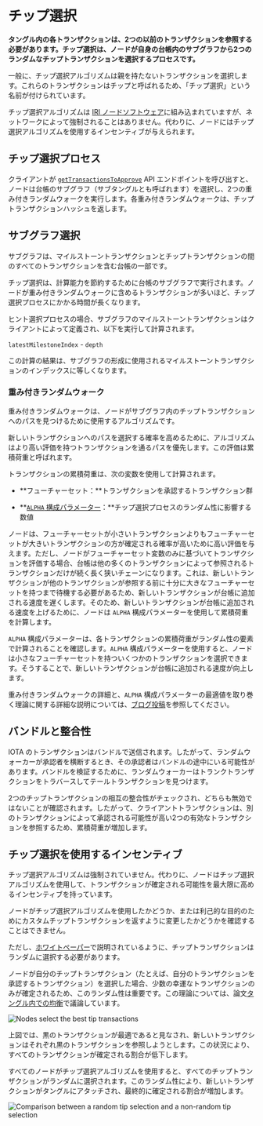 # チップ選択
<!-- # Tip selection -->

**タングル内の各トランザクションは、2つの以前のトランザクションを参照する必要があります。チップ選択は、ノードが自身の台帳内のサブグラフから2つのランダムなチップトランザクションを選択するプロセスです。**
<!-- **Each transaction in the Tangle must reference two previous transactions. Tip selection is the process whereby a node selects two random tip transactions from a subgraph of its ledger.** -->

一般に、チップ選択アルゴリズムは親を持たないトランザクションを選択します。これらのトランザクションはチップと呼ばれるため、「チップ選択」という名前が付けられています。
<!-- In general, the tip selection algorithm selects transactions that have no parents. These transactions are called tips, hence the name 'tip selection'. -->

チップ選択アルゴリズムは [IRI ノードソフトウェア](root://node-software/0.1/iri/introduction/overview.md)に組み込まれていますが、ネットワークによって強制されることはありません。代わりに、ノードにはチップ選択アルゴリズムを使用するインセンティブが与えられます。
<!-- Although the tip selection algorithm is embedded in the [IRI node software](root://node-software/0.1/iri/introduction/overview.md), it isn't enforced by the network. Instead, nodes are given an incentive to use the tip selection algorithm. -->

## チップ選択プロセス
<!-- ## The tip selection process -->

クライアントが [`getTransactionsToApprove`](root://node-software/0.1/iri/references/api-reference.md#getTransactionsToApprove) API エンドポイントを呼び出すと、ノードは台帳のサブグラフ（サブタングルとも呼ばれます）を選択し、2つの重み付きランダムウォークを実行します。各重み付きランダムウォークは、チップトランザクションハッシュを返します。
<!-- When a client calls the [`getTransactionsToApprove`](root://node-software/0.1/iri/references/api-reference.md#getTransactionsToApprove) API endpoint, the node selects a subgraph (also known as a subtangle) of the ledger and does two weighted random walks through it. Each weighted random walk returns a tip transaction hash. -->

## サブグラフ選択
<!-- ### Subgraph selection -->

サブグラフは、マイルストーントランザクションとチップトランザクションの間のすべてのトランザクションを含む台帳の一部です。
<!-- A subgraph is a section of the ledger that contains all transactions between a milestone transaction and tip transactions. -->

チップ選択は、計算能力を節約するために台帳のサブグラフで実行されます。ノードが重み付きランダムウォークに含めるトランザクションが多いほど、チップ選択プロセスにかかる時間が長くなります。
<!-- The tip selection is done on a subgraph of the ledger to save computational power. The more transactions that a node includes in the weighted random walk, the longer the tip selection process takes. -->

ヒント選択プロセスの場合、サブグラフのマイルストーントランザクションはクライアントによって定義され、以下を実行して計算されます。
<!-- For the tip selection process, the milestone transaction for the subgraph is defined by the client, and is calculated by doing the following: -->

`latestMilestoneIndex` - `depth`

この計算の結果は、サブグラフの形成に使用されるマイルストーントランザクションのインデックスに等しくなります。
<!-- The result of this calculation is equal to the index of the milestone transaction that is used to form the subgraph. -->

### 重み付きランダムウォーク
<!-- ### Weighted random walk -->

重み付きランダムウォークは、ノードがサブグラフ内のチップトランザクションへのパスを見つけるために使用するアルゴリズムです。
<!-- A weighted random walk is an algorithm that nodes use to find a path to a tip transaction in a subgraph. -->

新しいトランザクションへのパスを選択する確率を高めるために、アルゴリズムはより高い評価を持つトランザクションを通るパスを優先します。この評価は累積荷重と呼ばれます。
<!-- To increase the probability of selecting a path to new transactions, the algorithm favors a path through transactions that have a higher rating. This rating is called a cumulative weight. -->

トランザクションの累積荷重は、次の変数を使用して計算されます。
<!-- The cumulative weight of a transaction is calculated using the following variables: -->
- **フューチャーセット：**トランザクションを承認するトランザクション群
<!-- - **Future set:** Transactions that approves the transaction -->
- **[`ALPHA` 構成パラメーター](root://node-software/0.1/iri/references/iri-configuration-options.md#alpha)：**チップ選択プロセスのランダム性に影響する数値
<!-- - **[`ALPHA` configuration parameter](root://node-software/0.1/iri/references/iri-configuration-options.md#alpha):** A number that affects the randomness of the tip selection process -->

ノードは、フューチャーセットが小さいトランザクションよりもフューチャーセットが大きいトランザクションの方が確定される確率が高いために高い評価を与えます。ただし、ノードがフューチャーセット変数のみに基づいてトランザクションを評価する場合、台帳は他の多くのトランザクションによって参照されるトランザクションだけが続く長く狭いチェーンになります。これは、新しいトランザクションが他のトランザクションが参照する前に十分に大きなフューチャーセットを持つまで待機する必要があるため、新しいトランザクションが台帳に追加される速度を遅くします。そのため、新しいトランザクションが台帳に追加される速度を上げるために、ノードは `ALPHA` 構成パラメーターを使用して累積荷重を計算します。
<!-- Nodes gives a high rating to a transaction with a large future set because it has a higher probability of being confirmed than one with a small future set. However, if a node were to rate transactions based only on this variable, the ledger would become a long, narrow chain of transactions, which are referenced by many other transactions. This would slow the rate of new transactions being appended to the ledger because new transactions would have to wait until they had a large enough future set before other transactions would reference them. So, to increase the speed at which new transactions are appended to the ledger, nodes also use the `ALPHA` configuration parameter to calculate the cumulative weight. -->

`ALPHA` 構成パラメーターは、各トランザクションの累積荷重がランダム性の要素で計算されることを確認します。`ALPHA` 構成パラメーターを使用すると、ノードは小さなフューチャーセットを持ついくつかのトランザクションを選択できます。そうすることで、新しいトランザクションが台帳に追加される速度が向上します。
<!-- The `ALPHA` configuration parameter makes sure that the cumulative weight of each transaction is calculated with an element of randomness. This parameter allows nodes to select some transactions that have a small future set and by doing so, increase the speed at which new transactions are appended to the ledger. -->

重み付きランダムウォークの詳細と、`ALPHA` 構成パラメーターの最適値を取り巻く理論に関する詳細な説明については、[ブログ投稿](https://blog.iota.org/confirmation-rates-in-the-tangle-186ef02878bb)を参照してください。
<!-- For more information about the weighted random walk, and for an in-depth explanation about the theories surrounding the best value for the `ALPHA` configuration parameter, read our [blog post](https://blog.iota.org/confirmation-rates-in-the-tangle-186ef02878bb). -->

## バンドルと整合性
<!-- ## Bundles and consistency -->

IOTA のトランザクションはバンドルで送信されます。したがって、ランダムウォーカーが承認者を横断するとき、その承認者はバンドルの途中にいる可能性があります。バンドルを検証するために、ランダムウォーカーはトランクトランザクションをトラバースしてテールトランザクションを見つけます。
<!-- Transactions in IOTA are sent in bundles. Therefore, when the walker traverses an approver, that approver may be in the middle of a bundle. To validate the bundle, the walker finds the tail transaction by traversing the trunk transactions. -->

2つのチップトランザクションの相互の整合性がチェックされ、どちらも無効ではないことが確認されます。したがって、クライアントトランザクションは、別のトランザクションによって承認される可能性が高い2つの有効なトランザクションを参照するため、累積荷重が増加します。
<!-- The two tip transactions are checked for consistency between each other to make sure that neither one is invalid. Therefore, the clients transaction references two valid transactions that have a better chance of being approved by another transaction, thus increasing its cumulative weight. -->

## チップ選択を使用するインセンティブ
<!-- ## Incentives to use tip selection -->

チップ選択アルゴリズムは強制されていません。代わりに、ノードはチップ選択アルゴリズムを使用して、トランザクションが確定される可能性を最大限に高めるインセンティブを持っています。
<!-- The tip selection algorithm is not enforced. Instead, nodes have an incentive to use it to have the best chance of their transactions becoming confirmed. -->

ノードがチップ選択アルゴリズムを使用したかどうか、または利己的な目的のためにカスタムチップトランザクションを返すように変更したかどうかを確認することはできません。
<!-- It's impossible to check if a node used the tip selection algorithm or even changed it to return custom tip transactions for its own purposes. -->

ただし、[ホワイトペーパー](https://iota.org/IOTA_Whitepaper.pdf)で説明されているように、チップトランザクションはランダムに選択する必要があります。
<!-- However, as discussed in the [whitepaper](https://iota.org/IOTA_Whitepaper.pdf), it's necessary that tip transactions are selected at random. -->

ノードが自分のチップトランザクション（たとえば、自分のトランザクションを承認するトランザクション）を選択した場合、少数の幸運なトランザクションのみが確定されるため、このランダム性は重要です。この理論については、論文[タングル内での均衡](https://arxiv.org/abs/1712.05385)で議論しています。
<!-- This randomness is important because if nodes chose to select their own tip transactions (for example, those that approve their own transactions), only a few lucky transactions would ever be confirmed. We discuss this theory in the paper [Equilibria in the tangle](https://arxiv.org/abs/1712.05385). -->

![Nodes select the best tip transactions](https://cdn-images-1.medium.com/max/1600/1*Qs_KFwcXxXKuoERjfJ5xsw.jpeg)

上図では、黒のトランザクションが最適であると見なされ、新しいトランザクションはそれぞれ黒のトランザクションを参照しようとします。この状況により、すべてのトランザクションが確定される割合が低下します。
<!-- In this diagram, the black transactions are considered the best, and each new transaction tries to reference them. This situation reduces the rate at which all transactions are confirmed. -->

すべてのノードがチップ選択アルゴリズムを使用すると、すべてのチップトランザクションがランダムに選択されます。このランダム性により、新しいトランザクションがタングルにアタッチされ、最終的に確定される割合が増加します。
<!-- When all nodes use the tip selection algorithm, all tip transactions are selected at random. This randomness increases the rate at which new transactions are attached to the Tangle and eventually confirmed. -->

![Comparison between a random tip selection and a non-random tip selection](https://cdn-images-1.medium.com/max/1600/1*qvNmyzQijU3PpMYvYtaxGg.jpeg)
